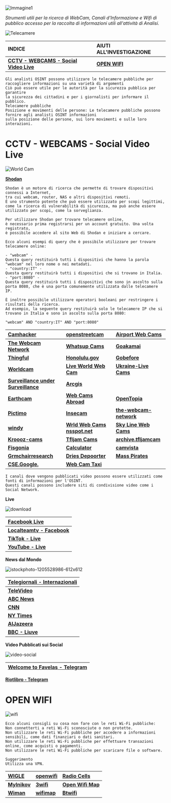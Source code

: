 ![Immagine1](https://github.com/CScorza/OSINTSurveillance/assets/98583912/8a4d4fe5-114d-436b-90d1-4e128db5f2f9)

*Strumenti utili per la ricerca di WebCam, Canali d'Informazione e Wifi di pubblico accesso per la raccolta di informazioni utili all'attività di Analisi.*


![Telecamere](https://github.com/CScorza/OSINTSurveillance/assets/98583912/33a5859d-6d5f-4e1b-ac5f-98ee20e8e31e)


|**INDICE**|**AIUTI ALL'INVESTIGAZIONE**|
| :--- | :--- |
|[**CCTV - WEBCAMS - Social Video Live**](https://github.com/CScorza/OSINTSurveillance/tree/main#cctv---webcams---social-video-live)|[**OPEN WIFI**](https://github.com/CScorza/OSINTSurveillance/tree/main#open-wifi)|

```
Gli analisti OSINT possono utilizzare le telecamere pubbliche per raccogliere informazioni su una varietà di argomenti
Ciò può essere utile per le autorità per la sicurezza pubblica per garantire
la sicurezza dei cittadini e per i giornalisti per informare il pubblico. 
Telecamere pubbliche
Posizione e movimenti delle persone: Le telecamere pubbliche possono fornire agli analisti OSINT informazioni
sulla posizione delle persone, sui loro movimenti e sulle loro interazioni. 
```

# CCTV - WEBCAMS - Social Video Live
![World Cam](https://user-images.githubusercontent.com/98583912/202259674-34a165d5-98af-44e7-aae0-4a108b15de49.gif)

[**Shodan**](https://www.shodan.io/)

```
Shodan è un motore di ricerca che permette di trovare dispositivi connessi a Internet, 
tra cui webcam, router, NAS e altri dispositivi remoti.
È uno strumento potente che può essere utilizzato per scopi legittimi, 
come la ricerca di vulnerabilità di sicurezza, ma può anche essere utilizzato per scopi, come la sorveglianza.

Per utilizzare Shodan per trovare telecamere online, 
è necessario prima registrarsi per un account gratuito. Una volta registrato, 
è possibile accedere al sito Web di Shodan e iniziare a cercare.

Ecco alcuni esempi di query che è possibile utilizzare per trovare telecamere online:

- "webcam" - 
Questa query restituirà tutti i dispositivi che hanno la parola "webcam" nel loro nome o nei metadati.
- "country:IT" - 
Questa query restituirà tutti i dispositivi che si trovano in Italia.
- "port:8080" - 
Questa query restituirà tutti i dispositivi che sono in ascolto sulla porta 8080, che è una porta comunemente utilizzata dalle telecamere IP.

È inoltre possibile utilizzare operatori booleani per restringere i risultati della ricerca. 
Ad esempio, la seguente query restituirà solo le telecamere IP che si trovano in Italia e sono in ascolto sulla porta 8080:

"webcam" AND "country:IT" AND "port:8080"
```

[**Camhacker**](https://www.camhacker.com/)|[**openstreetcam**](https://openstreetcam.org/map/)|[**Airport Web Cams**](https://airportwebcams.net)|
| :--- | :--- | :--- |
[**The Webcam Network**](http://www.the-webcam-network.com/)|[**Whatsup Cams**](https://www.whatsupcams.com/en/) |[**Goakamai**](http://goakamai.org/home)|
[**Thingful**](http://www.thingful.net/)|[**Honolulu.gov**](http://www2.honolulu.gov/honolulumyway/?trafficcam)|[**Gobefore**](http://gobefore.me/cams/)|
[**Worldcam**](https://worldcam.eu/)|[**Live World Web Cam**](http://liveworldwebcam.net/)|[**Ukraine-Live  Cams**](https://nagix.github.io/ukraine-livecams/)|
[**Surveillance under Surveillance**](https://sunders.uber.space)|[**Arcgis**](https://www.arcgis.com/apps/webappviewer/index.html?id=0f7aa08cc4b74fc6a0c4308d4eace6b3)|
[**Earthcam**](https://www.earthcam.com/)|[**Web Cams Abroad**](https://www.webcamsabroad.com/)|[**OpenTopia**](http://www.opentopia.com/)|[**WebCams**](https://www.webcams.travel/)|
[**Pictimo**](https://www.pictimo.com/)|[**Insecam**](http://insecam.org/)|[**the-webcam-network**](http://www.the-webcam-network.com/)|
[**windy**](https://www.windy.com/-Webcams/webcams)|[**Wrld Web Cams nsspot.net**](http://world-webcams.nsspot.net/)|[**Sky Line Web Cams**](https://www.skylinewebcams.com/en/webcm)|
[**Kroooz-cams**](https://www.kroooz-cams.com/)|[**Tfljam Cams**](https://www.tfljamcams.net/)|[**archive.tfljamcam**](https://archive.tfljamcams.net/)|
[**Fisgonia**](http://www.fisgonia.com/)|[**Calculator**](https://calculator.ipvm.com/)|[**camvista**](http://www.camvista.com/)| 
[**Grmchairresearch**](https://otc.armchairresearch.org/map)|[**Dries Depoorter**](https://driesdepoorter.be/thefollower/)|[**Mass Pirates**](https://cctv.masspirates.org/)|
[**CSE.Google.**](https://cse.google.com/cse?cx=013991603413798772546:gjcdtyiytey#gsc.tab=0)|[**Web Cam Taxi**](https://www.webcamtaxi.com/en/)||

```
I canali dove vengono pubblicati video possono essere utilizzati come fonti di informazioni per l'OSINT. 
Questi canali possono includere siti di condivisione video come i Social Network.
```

**Live**

![download](https://github.com/CScorza/OSINTSurveillance/assets/98583912/b0c31e97-164d-4d36-9cb9-44e90b3dda8c)

|[**Facebook Live**](https://www.facebook.com/watch/live/)|
| :--- |
|[**Localteamtv - Facebook**](https://www.facebook.com/localteamtv)|
|[**TikTok - Live**](https://www.tiktok.com/live)|
|[**YouTube - Live**](https://www.youtube.com/channel/UC4R8DWoMoI7CAwX8_LjQHig)|

**News dal Mondo**

![istockphoto-1205528986-612x612](https://github.com/CScorza/OSINTSurveillance/assets/98583912/2578c4b3-b74a-4272-a1cc-694db9eee583)

|[**Telegiornali - Internazionali**](https://photocall.tv/)|
| :--- |
|[**TeleVideo**](https://www.televideo.rai.it/televideo/pub/index.jsp)|
|[**ABC News**](http://abcnews.go.com/)|
|[**CNN**](http://cnn.com)|
|[**NY Times**](http://nytimes.com)|
|[**AlJazeera**](https://www.aljazeera.com/live)|
|[**BBC - Liuve**](https://www.bbc.co.uk/iplayer/live/bbcone)|


**Video Pubblicati sui Social**

![video-social](https://github.com/CScorza/OSINTSurveillance/assets/98583912/7fbad402-2dbc-41ca-a62f-c1ab42bf9dde)


|[**Welcome to Favelas - Telegram**](https://t.me/joinchat/x629Xz5ZNy80NWM0)|
| :--- |
[**Riotlibro - Telegram**](https://t.me/riotlibro)


# OPEN WIFI

![wifi](https://github.com/CScorza/OSINTSurveillance/assets/98583912/8bbcbac6-776a-43b2-bfe3-5535bad021e1)


```
Ecco alcuni consigli su cosa non fare con le reti Wi-Fi pubbliche:
Non connetterti a reti Wi-Fi sconosciute o non protette.
Non utilizzare le reti Wi-Fi pubbliche per accedere a informazioni sensibili, come dati finanziari o dati sanitari.
Non utilizzare le reti Wi-Fi pubbliche per effettuare transazioni online, come acquisti o pagamenti.
Non utilizzare le reti Wi-Fi pubbliche per scaricare file o software. 

Suggerimento
Utilizza una VPN. 
```

|[**WIGLE**](https://wigle.net/)|[**openwifi**](https://openwifi.su/)|[**Radio Cells**](https://radiocells.org/)|
|:--- | :--- | :--- |
|[**Mylnikov**](https://www.mylnikov.org/)|[**3wifi**](https://3wifi.stascorp.com/)|[**Open Wifi Map**](https://openwifimap.net/)
|[**Wiman**](https://www.wiman.me/)|[**wifimap**](https://www.wifimap.io/)|[**Btwifi**](https://www.btwifi.com/)|[**Open wWifi Spots**](http://openwifispots.com/)|

